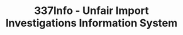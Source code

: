---
bigquery: https://console.cloud.google.com/bigquery?p=patents-public-data&d=usitc_investigations&page=dataset&project=sheets-management-319211
citation: US International Trade Commission 337Info Unfair Import Investigations Information
  System
contributors: US International Trade Comission
cost: None
description: US International Trade Commission 337Info Unfair Import Investigations
  Information System contains data on investigations done under Section 337. Section
  337 declares the infringement of certain statutory intellectual property rights
  and other forms of unfair competition in import trade to be unlawful practices.
  Most Section 337 investigations involve allegations of patent or registered trademark
  infringement.
documentation: FAQ and tutorial available on the site
last_edit: 04/05/2022, 21:00:06
location: https://pubapps2.usitc.gov/337external/
maintained_by: US International Trade Comission
schema_fields:
- scheduledStartDateEvidHear
- teoProceedingInvolved
- teoIdDueDate
- publication_number
- reportingRequirements
- finalIdOnViolationDue
- startDateMarkmanHearing
- internalRemand
- currentStatus
- aljAssigned
- complainant
- ouiiAttorney
- invUnfairAct
- dateComplaintFiled
- markmanHearing
- actualEndDateEvidHear
- patentNumbers
- cafcAppeals
- title
- issueDateOtherNonFinal
- scheduledEndDateEvidHear
- currentActiveALJ
- patentNumber
- docketNo
- endDateMarkmanHearing
- investigationTermDate
- respondent
- dateOfPublicationFrNotice
- finalDetViolation
- gcAttorney
- teoIdIssueDate
- trademarkNumbers
- investigationNo
- investigationType
- actualStartDateEvidHear
- dateCreated
- id
- copyrightNumbers
- lastUpdated
- ouiiParticipation
- finalIdOnViolationIssue
- teoReliefGranted
- htsNumbers
- finalDetNoViolation
- targetDate
shortname: unfair_import_investigations
tags:
- import
- legal
- trade
timeframe: 2008-2021 (prior to 2008 downloadable as a JSON file)
title: 337Info - Unfair Import Investigations Information System
uuid: 2721f5ec-e599-4890-9265-9706719fc71e
---